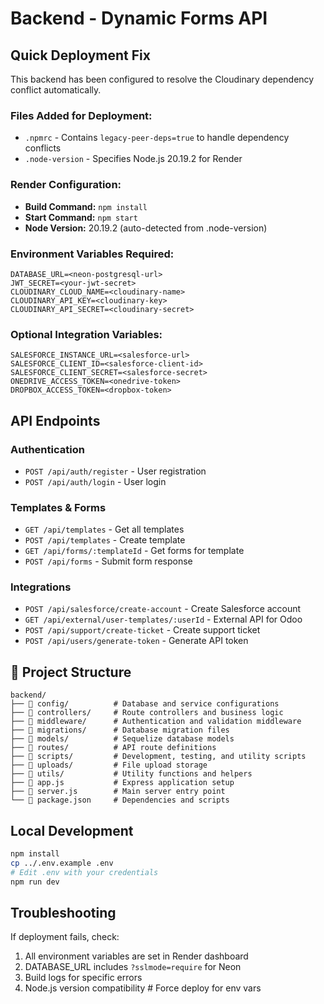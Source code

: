 # Backend - Dynamic Forms API

## Quick Deployment Fix

This backend has been configured to resolve the Cloudinary dependency conflict automatically.

### Files Added for Deployment:
- `.npmrc` - Contains `legacy-peer-deps=true` to handle dependency conflicts
- `.node-version` - Specifies Node.js 20.19.2 for Render

### Render Configuration:
- **Build Command:** `npm install`
- **Start Command:** `npm start`
- **Node Version:** 20.19.2 (auto-detected from .node-version)

### Environment Variables Required:
```
DATABASE_URL=<neon-postgresql-url>
JWT_SECRET=<your-jwt-secret>
CLOUDINARY_CLOUD_NAME=<cloudinary-name>
CLOUDINARY_API_KEY=<cloudinary-key>
CLOUDINARY_API_SECRET=<cloudinary-secret>
```

### Optional Integration Variables:
```
SALESFORCE_INSTANCE_URL=<salesforce-url>
SALESFORCE_CLIENT_ID=<salesforce-client-id>
SALESFORCE_CLIENT_SECRET=<salesforce-secret>
ONEDRIVE_ACCESS_TOKEN=<onedrive-token>
DROPBOX_ACCESS_TOKEN=<dropbox-token>
```

## API Endpoints

### Authentication
- `POST /api/auth/register` - User registration
- `POST /api/auth/login` - User login

### Templates & Forms
- `GET /api/templates` - Get all templates
- `POST /api/templates` - Create template
- `GET /api/forms/:templateId` - Get forms for template
- `POST /api/forms` - Submit form response

### Integrations
- `POST /api/salesforce/create-account` - Create Salesforce account
- `GET /api/external/user-templates/:userId` - External API for Odoo
- `POST /api/support/create-ticket` - Create support ticket
- `POST /api/users/generate-token` - Generate API token

## 📁 Project Structure

```
backend/
├── 📁 config/          # Database and service configurations
├── 📁 controllers/     # Route controllers and business logic
├── 📁 middleware/      # Authentication and validation middleware
├── 📁 migrations/      # Database migration files
├── 📁 models/          # Sequelize database models
├── 📁 routes/          # API route definitions
├── 📁 scripts/         # Development, testing, and utility scripts
├── 📁 uploads/         # File upload storage
├── 📁 utils/           # Utility functions and helpers
├── 📄 app.js           # Express application setup
├── 📄 server.js        # Main server entry point
└── 📄 package.json     # Dependencies and scripts
```

## Local Development
```bash
npm install
cp ../.env.example .env
# Edit .env with your credentials
npm run dev
```

## Troubleshooting
If deployment fails, check:
1. All environment variables are set in Render dashboard
2. DATABASE_URL includes `?sslmode=require` for Neon
3. Build logs for specific errors
4. Node.js version compatibility
#   F o r c e   d e p l o y   f o r   e n v   v a r s 
 
 